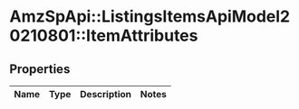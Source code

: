 # AmzSpApi::ListingsItemsApiModel20210801::ItemAttributes

## Properties
Name | Type | Description | Notes
------------ | ------------- | ------------- | -------------

